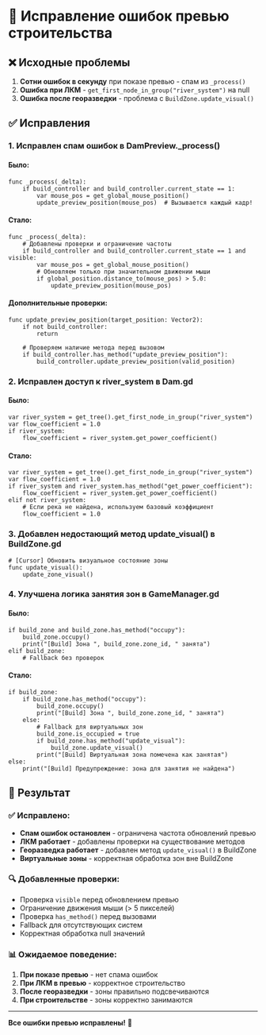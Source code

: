 # 🔧 Исправление ошибок превью строительства

## ❌ **Исходные проблемы**

1. **Сотни ошибок в секунду** при показе превью - спам из `_process()`
2. **Ошибка при ЛКМ** - `get_first_node_in_group("river_system")` на null
3. **Ошибка после георазведки** - проблема с `BuildZone.update_visual()`

## ✅ **Исправления**

### 1. **Исправлен спам ошибок в DamPreview._process()**

#### Было:
```gdscript
func _process(_delta):
    if build_controller and build_controller.current_state == 1:
        var mouse_pos = get_global_mouse_position()
        update_preview_position(mouse_pos)  # Вызывается каждый кадр!
```

#### Стало:
```gdscript
func _process(_delta):
    # Добавлены проверки и ограничение частоты
    if build_controller and build_controller.current_state == 1 and visible:
        var mouse_pos = get_global_mouse_position()
        # Обновляем только при значительном движении мыши
        if global_position.distance_to(mouse_pos) > 5.0:
            update_preview_position(mouse_pos)
```

#### Дополнительные проверки:
```gdscript
func update_preview_position(target_position: Vector2):
    if not build_controller:
        return
    
    # Проверяем наличие метода перед вызовом
    if build_controller.has_method("update_preview_position"):
        build_controller.update_preview_position(valid_position)
```

### 2. **Исправлен доступ к river_system в Dam.gd**

#### Было:
```gdscript
var river_system = get_tree().get_first_node_in_group("river_system")
var flow_coefficient = 1.0
if river_system:
    flow_coefficient = river_system.get_power_coefficient()
```

#### Стало:
```gdscript
var river_system = get_tree().get_first_node_in_group("river_system")
var flow_coefficient = 1.0
if river_system and river_system.has_method("get_power_coefficient"):
    flow_coefficient = river_system.get_power_coefficient()
elif not river_system:
    # Если река не найдена, используем базовый коэффициент
    flow_coefficient = 1.0
```

### 3. **Добавлен недостающий метод update_visual() в BuildZone.gd**

```gdscript
# [Cursor] Обновить визуальное состояние зоны
func update_visual():
    update_zone_visual()
```

### 4. **Улучшена логика занятия зон в GameManager.gd**

#### Было:
```gdscript
if build_zone and build_zone.has_method("occupy"):
    build_zone.occupy()
    print("[Build] Зона ", build_zone.zone_id, " занята")
elif build_zone:
    # Fallback без проверок
```

#### Стало:
```gdscript
if build_zone:
    if build_zone.has_method("occupy"):
        build_zone.occupy()
        print("[Build] Зона ", build_zone.zone_id, " занята")
    else:
        # Fallback для виртуальных зон
        build_zone.is_occupied = true
        if build_zone.has_method("update_visual"):
            build_zone.update_visual()
        print("[Build] Виртуальная зона помечена как занятая")
else:
    print("[Build] Предупреждение: зона для занятия не найдена")
```

## 🎯 **Результат**

### ✅ **Исправлено:**
- **Спам ошибок остановлен** - ограничена частота обновлений превью
- **ЛКМ работает** - добавлены проверки на существование методов
- **Георазведка работает** - добавлен метод `update_visual()` в BuildZone
- **Виртуальные зоны** - корректная обработка зон вне BuildZone

### 🔍 **Добавленные проверки:**
- Проверка `visible` перед обновлением превью
- Ограничение движения мыши (> 5 пикселей)
- Проверка `has_method()` перед вызовами
- Fallback для отсутствующих систем
- Корректная обработка null значений

### 📊 **Ожидаемое поведение:**
1. **При показе превью** - нет спама ошибок
2. **При ЛКМ в превью** - корректное строительство
3. **После георазведки** - зоны правильно подсвечиваются
4. **При строительстве** - зоны корректно занимаются

---

**Все ошибки превью исправлены!** 🎉
